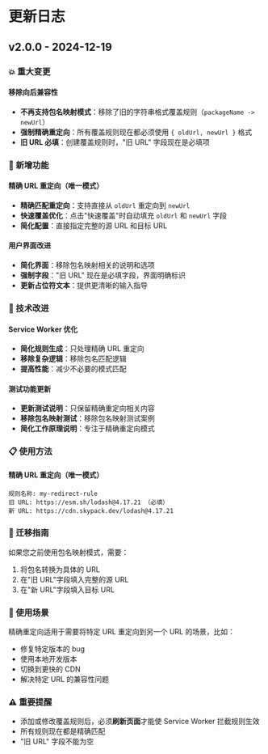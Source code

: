 # 更新日志

## v2.0.0 - 2024-12-19

### 💥 重大变更

#### 移除向后兼容性
- **不再支持包名映射模式**：移除了旧的字符串格式覆盖规则（`packageName -> newUrl`）
- **强制精确重定向**：所有覆盖规则现在都必须使用 `{ oldUrl, newUrl }` 格式
- **旧 URL 必填**：创建覆盖规则时，"旧 URL" 字段现在是必填项

### 🎯 新增功能

#### 精确 URL 重定向（唯一模式）
- **精确匹配重定向**：支持直接从 `oldUrl` 重定向到 `newUrl`
- **快速覆盖优化**：点击"快速覆盖"时自动填充 `oldUrl` 和 `newUrl` 字段
- **简化配置**：直接指定完整的源 URL 和目标 URL

#### 用户界面改进
- **简化界面**：移除包名映射相关的说明和选项
- **强制字段**："旧 URL" 现在是必填字段，界面明确标识
- **更新占位符文本**：提供更清晰的输入指导

### 🔧 技术改进

#### Service Worker 优化
- **简化规则生成**：只处理精确 URL 重定向
- **移除复杂逻辑**：移除包名匹配逻辑
- **提高性能**：减少不必要的模式匹配

#### 测试功能更新
- **更新测试说明**：只保留精确重定向相关内容
- **移除包名映射测试**：移除包名映射测试案例
- **简化工作原理说明**：专注于精确重定向模式

### 📋 使用方法

#### 精确 URL 重定向（唯一模式）
```
规则名称: my-redirect-rule
旧 URL: https://esm.sh/lodash@4.17.21 （必填）
新 URL: https://cdn.skypack.dev/lodash@4.17.21
```

### 🔄 迁移指南

如果您之前使用包名映射模式，需要：
1. 将包名转换为具体的 URL
2. 在"旧 URL"字段填入完整的源 URL
3. 在"新 URL"字段填入目标 URL

### 🎯 使用场景

精确重定向适用于需要将特定 URL 重定向到另一个 URL 的场景，比如：
- 修复特定版本的 bug
- 使用本地开发版本
- 切换到更快的 CDN
- 解决特定 URL 的兼容性问题

### ⚠️ 重要提醒

- 添加或修改覆盖规则后，必须**刷新页面**才能使 Service Worker 拦截规则生效
- 所有规则现在都是精确匹配
- "旧 URL" 字段不能为空